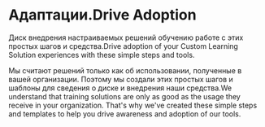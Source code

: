 # <a name="drive-adoption"></a><span data-ttu-id="6ce45-101">Адаптации.</span><span class="sxs-lookup"><span data-stu-id="6ce45-101">Drive Adoption</span></span>

<span data-ttu-id="6ce45-102">Диск внедрения настраиваемых решений обучению работе с этих простых шагов и средства.</span><span class="sxs-lookup"><span data-stu-id="6ce45-102">Drive adoption of your Custom Learning Solution experiences with these simple steps and tools.</span></span> 

<span data-ttu-id="6ce45-p101">Мы считают решений только как об использовании, полученные в вашей организации.  Поэтому мы создали этих простых шагов и шаблоны для сведения о диске и внедрения наши средства.</span><span class="sxs-lookup"><span data-stu-id="6ce45-p101">We understand that training solutions are only as good as the usage they receive in your organization.  That's why we've created these simple steps and templates to help you drive awareness and adoption of our tools.</span></span>  



